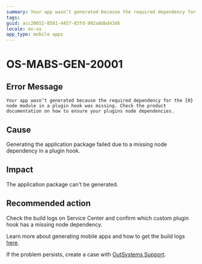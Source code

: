 ```yaml
---
summary: Your app wasn’t generated because the required dependency for the {0} node module in a plugin hook was missing. Check the product documentation on how to ensure your plugins node dependencies.
tags:
guid: acc20652-0581-4457-83fd-992a8dbd43d6
locale: en-us
app_type: mobile apps
---
```


# OS-MABS-GEN-20001

## Error Message

`Your app wasn’t generated because the required dependency for the {0} node module in a plugin hook was missing. Check the product documentation on how to ensure your plugins node dependencies.`

## Cause

Generating the application package failed due to a missing node dependency in a plugin hook.

## Impact

The application package can't be generated.

## Recommended action

Check the build logs on Service Center and confirm which custom plugin hook has a missing node dependency.

Learn more about generating mobile apps and how to get the build logs [here](https://success.outsystems.com/Documentation/11/Delivering_Mobile_Apps/Generate_and_Distribute_Your_Mobile_App#download-mobile-app-build-logs).

If the problem persists, create a case with [OutSystems Support](https://success.outsystems.com/Support).
